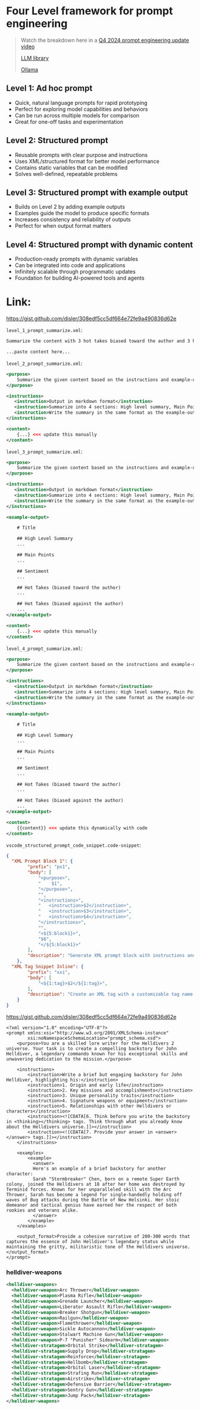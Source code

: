 # Four Level framework for prompt engineering
> Watch the breakdown here in a [Q4 2024 prompt engineering update video](https://youtu.be/ujnLJru2LIs)
>
> [LLM library](https://github.com/simonw/llm)
>
> [Ollama](https://ollama.com/)

## Level 1: Ad hoc prompt
- Quick, natural language prompts for rapid prototyping
- Perfect for exploring model capabilities and behaviors
- Can be run across multiple models for comparison
- Great for one-off tasks and experimentation

## Level 2: Structured prompt
- Reusable prompts with clear purpose and instructions
- Uses XML/structured format for better model performance
- Contains static variables that can be modified
- Solves well-defined, repeatable problems

## Level 3: Structured prompt with example output
- Builds on Level 2 by adding example outputs
- Examples guide the model to produce specific formats
- Increases consistency and reliability of outputs
- Perfect for when output format matters

## Level 4: Structured prompt with dynamic content
- Production-ready prompts with dynamic variables
- Can be integrated into code and applications
- Infinitely scalable through programmatic updates
- Foundation for building AI-powered tools and agents

# Link:

https://gist.github.com/disler/308edf5cc5df664e72fe9a490836d62e


`level_1_prompt_summarize.xml`:

```xml
Summarize the content with 3 hot takes biased toward the author and 3 hot takes biased against the author

...paste content here...
```

`level_2_prompt_summarize.xml`:

```xml
<purpose>
    Summarize the given content based on the instructions and example-output
</purpose>

<instructions>
   <instruction>Output in markdown format</instruction>
   <instruction>Summarize into 4 sections: High level summary, Main Points, Sentiment, and 3 hot takes biased toward the author and 3 hot takes biased against the author</instruction>
   <instruction>Write the summary in the same format as the example-output</instruction>
</instructions>

<content>
    {...} <<< update this manually
</content>
```

`level_3_prompt_summarize.xml`:


```xml
<purpose>
    Summarize the given content based on the instructions and example-output
</purpose>

<instructions>
   <instruction>Output in markdown format</instruction>
   <instruction>Summarize into 4 sections: High level summary, Main Points, Sentiment, and 3 hot takes biased toward the author and 3 hot takes biased against the author</instruction>
   <instruction>Write the summary in the same format as the example-output</instruction>
</instructions>

<example-output>

    # Title

    ## High Level Summary
    ...

    ## Main Points
    ...

    ## Sentiment
    ...

    ## Hot Takes (biased toward the author)
    ...

    ## Hot Takes (biased against the author)
    ...
</example-output>

<content>
    {...} <<< update this manually
</content>
```

`level_4_prompt_summarize.xml`:

```xml
<purpose>
    Summarize the given content based on the instructions and example-output
</purpose>

<instructions>
   <instruction>Output in markdown format</instruction>
   <instruction>Summarize into 4 sections: High level summary, Main Points, Sentiment, and 3 hot takes biased toward the author and 3 hot takes biased against the author</instruction>
   <instruction>Write the summary in the same format as the example-output</instruction>
</instructions>

<example-output>

    # Title

    ## High Level Summary
    ...

    ## Main Points
    ...

    ## Sentiment
    ...

    ## Hot Takes (biased toward the author)
    ...

    ## Hot Takes (biased against the author)
    ...
</example-output>

<content>
    {{content}} <<< update this dynamically with code
</content>
```


`vscode_structured_prompt_code_snippet.code-snippet`:

```json
{
  "XML Prompt Block 1": {
		"prefix": "px1",
		"body": [
			"<purpose>",
			"    $1",
			"</purpose>",
			"",
			"<instructions>",
			"   <instruction>$2</instruction>",
			"   <instruction>$3</instruction>",
			"   <instruction>$4</instruction>",
			"</instructions>",
			"",
			"<${5:block1}>",
			"$6",
			"</${5:block1}>"
		],
		"description": "Generate XML prompt block with instructions and block1"
	},
  "XML Tag Snippet Inline": {
		"prefix": "xxi",
		"body": [
			"<${1:tag}>$2</${1:tag}>",
		],
		"description": "Create an XML tag with a customizable tag name and content"
	}
}
```

https://gist.github.com/disler/308edf5cc5df664e72fe9a490836d62e



```
<?xml version="1.0" encoding="UTF-8"?>
<prompt xmlns:xsi="http://www.w3.org/2001/XMLSchema-instance"
        xsi:noNamespaceSchemaLocation="prompt_schema.xsd">
    <purpose>You are a skilled lore writer for the Helldivers 2 universe. Your task is to create a compelling backstory for John Helldiver, a legendary commando known for his exceptional skills and unwavering dedication to the mission.</purpose>

    <instructions>
        <instruction>Write a brief but engaging backstory for John Helldiver, highlighting his:</instruction>
        <instruction>1. Origin and early life</instruction>
        <instruction>2. Key missions and accomplishments</instruction>
        <instruction>3. Unique personality traits</instruction>
        <instruction>4. Signature weapons or equipment</instruction>
        <instruction>5. Relationships with other Helldivers or characters</instruction>
        <instruction><![CDATA[6. Think before you write the backstory in <thinking></thinking> tags. Think through what you already know about the Helldivers universe.]]></instruction>
        <instruction><![CDATA[7. Provide your answer in <answer></answer> tags.]]></instruction>
    </instructions>

    <examples>
        <example>
          <answer>
          Here's an example of a brief backstory for another character:
          Sarah "Stormbreaker" Chen, born on a remote Super Earth colony, joined the Helldivers at 18 after her home was destroyed by Terminid forces. Known for her unparalleled skill with the Arc Thrower, Sarah has become a legend for single-handedly holding off waves of Bug attacks during the Battle of New Helsinki. Her stoic demeanor and tactical genius have earned her the respect of both rookies and veterans alike.
          </answer>
        </example>
    </examples>

    <output_format>Provide a cohesive narrative of 200-300 words that captures the essence of John Helldiver's legendary status while maintaining the gritty, militaristic tone of the Helldivers universe.</output_format>
</prompt>
```



### helldiver-weapons


```xml
<helldiver-weapons>
  <helldiver-weapon>Arc Thrower</helldiver-weapon>
  <helldiver-weapon>Plasma Rifle</helldiver-weapon>
  <helldiver-weapon>Grenade Launcher</helldiver-weapon>
  <helldiver-weapon>Liberator Assault Rifle</helldiver-weapon>
  <helldiver-weapon>Breaker Shotgun</helldiver-weapon>
  <helldiver-weapon>Railgun</helldiver-weapon>
  <helldiver-weapon>Flamethrower</helldiver-weapon>
  <helldiver-weapon>Sickle Autocannon</helldiver-weapon>
  <helldiver-weapon>Stalwart Machine Gun</helldiver-weapon>
  <helldiver-weapon>P-7 "Punisher" Sidearm</helldiver-weapon>
  <helldiver-stratagem>Orbital Strike</helldiver-stratagem>
  <helldiver-stratagem>Supply Drop</helldiver-stratagem>
  <helldiver-stratagem>Reinforce</helldiver-stratagem>
  <helldiver-stratagem>Hellbomb</helldiver-stratagem>
  <helldiver-stratagem>Orbital Laser</helldiver-stratagem>
  <helldiver-stratagem>Strafing Run</helldiver-stratagem>
  <helldiver-stratagem>Airstrike</helldiver-stratagem>
  <helldiver-stratagem>Defensive Barrier</helldiver-stratagem>
  <helldiver-stratagem>Sentry Gun</helldiver-stratagem>
  <helldiver-stratagem>Jump Pack</helldiver-stratagem>
</helldiver-weapons>
```
